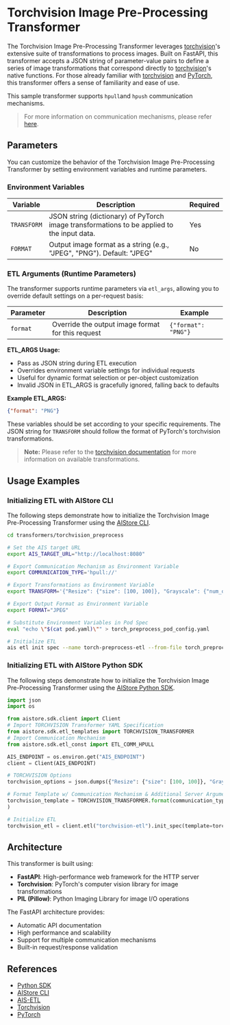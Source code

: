# Torchvision Image Pre-Processing Transformer

The Torchvision Image Pre-Processing Transformer leverages [torchvision](https://pytorch.org/vision/stable/index.html)'s extensive suite of transformations to process images. Built on FastAPI, this transformer accepts a JSON string of parameter-value pairs to define a series of image transformations that correspond directly to [torchvision](https://pytorch.org/vision/stable/index.html)'s native functions. For those already familiar with [torchvision](https://pytorch.org/vision/stable/index.html) and [PyTorch](https://pytorch.org/), this transformer offers a sense of familiarity and ease of use.

This sample transformer supports `hpull`and `hpush` communication mechanisms.

> For more information on communication mechanisms, please refer [here](https://github.com/NVIDIA/aistore/blob/main/docs/etl.md#communication-mechanisms).

## Parameters

You can customize the behavior of the Torchvision Image Pre-Processing Transformer by setting environment variables and runtime parameters.

### Environment Variables

| Variable    | Description                                                                                     | Required |
|-------------|-------------------------------------------------------------------------------------------------|----------|
| `TRANSFORM` | JSON string (dictionary) of PyTorch image transformations to be applied to the input data.     | Yes      |
| `FORMAT`    | Output image format as a string (e.g., "JPEG", "PNG"). Default: "JPEG"                        | No       |

### ETL Arguments (Runtime Parameters)

The transformer supports runtime parameters via `etl_args`, allowing you to override default settings on a per-request basis:

| Parameter | Description                                    | Example                    |
|-----------|------------------------------------------------|----------------------------|
| `format`  | Override the output image format for this request | `{"format": "PNG"}`     |

**ETL_ARGS Usage:**
- Pass as JSON string during ETL execution
- Overrides environment variable settings for individual requests  
- Useful for dynamic format selection or per-object customization
- Invalid JSON in ETL_ARGS is gracefully ignored, falling back to defaults

**Example ETL_ARGS:**
```json
{"format": "PNG"}
```

These variables should be set according to your specific requirements. The JSON string for `TRANSFORM` should follow the format of PyTorch's torchvision transformations.

> **Note:** Please refer to the [torchvision documentation](https://pytorch.org/vision/stable/transforms.html) for more information on available transformations.

## Usage Examples

### Initializing ETL with AIStore CLI

The following steps demonstrate how to initialize the Torchvision Image Pre-Processing Transformer using the [AIStore CLI](https://github.com/NVIDIA/aistore/blob/main/docs/cli.md).

```bash
cd transformers/torchvision_preprocess

# Set the AIS target URL
export AIS_TARGET_URL="http://localhost:8080"

# Export Communication Mechanism as Environment Variable
export COMMUNICATION_TYPE='hpull://'

# Export Transformations as Environment Variable
export TRANSFORM='{"Resize": {"size": [100, 100]}, "Grayscale": {"num_output_channels": 1}}'

# Export Output Format as Environment Variable
export FORMAT="JPEG"

# Substitute Environment Variables in Pod Spec
eval "echo \"$(cat pod.yaml)\"" > torch_preprocess_pod_config.yaml 

# Initialize ETL
ais etl init spec --name torch-preprocess-etl --from-file torch_preprocess_pod_config.yaml
```

### Initializing ETL with AIStore Python SDK

The following steps demonstrate how to initialize the Torchvision Image Pre-Processing Transformer using the [AIStore Python SDK](https://github.com/NVIDIA/aistore/blob/main/python/aistore/sdk/README.md).

```python
import json
import os

from aistore.sdk.client import Client
# Import TORCHVISION Transformer YAML Specification
from aistore.sdk.etl_templates import TORCHVISION_TRANSFORMER
# Import Communication Mechanism
from aistore.sdk.etl_const import ETL_COMM_HPULL

AIS_ENDPOINT = os.environ.get("AIS_ENDPOINT")
client = Client(AIS_ENDPOINT)

# TORCHVISION Options
torchvision_options = json.dumps({"Resize": {"size": [100, 100]}, "Grayscale": {"num_output_channels": 1}})

# Format Template w/ Communication Mechanism & Additional Server Arguments
torchvision_template = TORCHVISION_TRANSFORMER.format(communication_type=ETL_COMM_HPULL, format="JPEG", transform=torchvision_options, direct_put="true"
)

# Initialize ETL 
torchvision_etl = client.etl("torchvision-etl").init_spec(template=torchvision_template, communication_type=ETL_COMM_HPULL)
```

## Architecture

This transformer is built using:
- **FastAPI**: High-performance web framework for the HTTP server
- **Torchvision**: PyTorch's computer vision library for image transformations  
- **PIL (Pillow)**: Python Imaging Library for image I/O operations

The FastAPI architecture provides:
- Automatic API documentation
- High performance and scalability
- Support for multiple communication mechanisms
- Built-in request/response validation

## References

- [Python SDK](https://github.com/NVIDIA/aistore/blob/main/python/aistore/sdk/README.md)
- [AIStore CLI](https://github.com/NVIDIA/aistore/blob/main/docs/cli.md)
- [AIS-ETL](https://github.com/NVIDIA/aistore/blob/main/docs/etl.md)
- [Torchvision](https://pytorch.org/vision/stable/index.html)
- [PyTorch](https://pytorch.org/)


